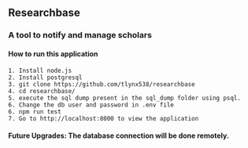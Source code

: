 ## Researchbase 
### A tool to notify and manage scholars

#### How to run this application
    1. Install node.js 
    2. Install postgresql
    3. git clone https://github.com/tlynx538/researchbase
    4. cd researchbase/
    5. execute the sql dump present in the sql_dump folder using psql.
    6. Change the db user and password in .env file
    6. npm run test
    7. Go to http://localhost:8000 to view the application

#### Future Upgrades: The database connection will be done remotely. 
